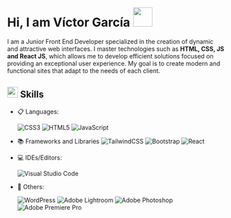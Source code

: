 <h1>Hi, I am Víctor García
<img src="https://raw.githubusercontent.com/Tarikul-Islam-Anik/Animated-Fluent-Emojis/master/Emojis/Hand%20gestures/Waving%20Hand%20Medium-Light%20Skin%20Tone.png" alt="" width="45"/></h1>

I am a Junior Front End Developer specialized in the creation of dynamic and attractive web interfaces. I master technologies such as **HTML, CSS, JS and React JS**, which allows me to develop efficient solutions focused on providing an exceptional user experience. My goal is to create modern and functional sites that adapt to the needs of each client.

## <img src="https://media2.giphy.com/media/QssGEmpkyEOhBCb7e1/giphy.gif?cid=ecf05e47a0n3gi1bfqntqmob8g9aid1oyj2wr3ds3mg700bl&rid=giphy.gif" width ="25"><b> Skills</b>

<p align="center">

- 📋 Languages:
    
    ![CSS3](https://img.shields.io/badge/css3-%231572B6.svg?style=for-the-badge&logo=css3&logoColor=white)
    ![HTML5](https://img.shields.io/badge/html5-%23E34F26.svg?style=for-the-badge&logo=html5&logoColor=white)
  	![JavaScript](https://img.shields.io/badge/javascript-%23323330.svg?style=for-the-badge&logo=javascript&logoColor=%23F7DF1E)

- 📚 Frameworks and Libraries
    ![TailwindCSS](https://img.shields.io/badge/tailwindcss-%2338B2AC.svg?style=for-the-badge&logo=tailwind-css&logoColor=white)
    ![Bootstrap](https://img.shields.io/badge/bootstrap-%238511FA.svg?style=for-the-badge&logo=bootstrap&logoColor=white)
    ![React](https://img.shields.io/badge/react-%2320232a.svg?style=for-the-badge&logo=react&logoColor=%2361DAFB)

- 💻 IDEs/Editors:
  
    ![Visual Studio Code](https://img.shields.io/badge/Visual%20Studio%20Code-0078d7.svg?style=for-the-badge&logo=visual-studio-code&logoColor=white)
    
- 🥅 Others:

    ![WordPress](https://img.shields.io/badge/WordPress-%23117AC9.svg?style=for-the-badge&logo=WordPress&logoColor=white)
    ![Adobe Lightroom](https://img.shields.io/badge/Adobe%20Lightroom-31A8FF.svg?style=for-the-badge&logo=Adobe%20Lightroom&logoColor=white)
    ![Adobe Photoshop](https://img.shields.io/badge/adobe%20photoshop-%2331A8FF.svg?style=for-the-badge&logo=adobe%20photoshop&logoColor=white)
    ![Adobe Premiere Pro](https://img.shields.io/badge/Adobe%20Premiere%20Pro-9999FF.svg?style=for-the-badge&logo=Adobe%20Premiere%20Pro&logoColor=white) 
</p>
